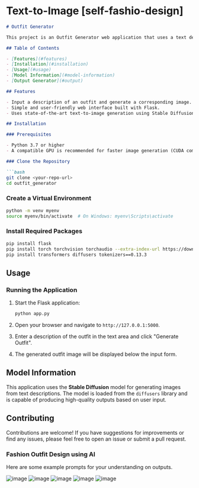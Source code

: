 # Text-to-Image [self-fashio-design]

```markdown
# Outfit Generator

This project is an Outfit Generator web application that uses a text description to generate an image of an outfit using the Stable Diffusion model.

## Table of Contents

- [Features](#features)
- [Installation](#installation)
- [Usage](#usage)
- [Model Information](#model-information)
- [Output Generator](#output)

## Features

- Input a description of an outfit and generate a corresponding image.
- Simple and user-friendly web interface built with Flask.
- Uses state-of-the-art text-to-image generation using Stable Diffusion.

## Installation

### Prerequisites

- Python 3.7 or higher
- A compatible GPU is recommended for faster image generation (CUDA compatible)

### Clone the Repository

```bash
git clone <your-repo-url>
cd outfit_generator
```

### Create a Virtual Environment

```bash
python -m venv myenv
source myenv/bin/activate  # On Windows: myenv\Scripts\activate
```

### Install Required Packages

```bash
pip install flask
pip install torch torchvision torchaudio --extra-index-url https://download.pytorch.org/whl/cu118
pip install transformers diffusers tokenizers==0.13.3
```

## Usage

### Running the Application

1. Start the Flask application:

   ```bash
   python app.py
   ```

2. Open your browser and navigate to `http://127.0.0.1:5000`.

3. Enter a description of the outfit in the text area and click "Generate Outfit".

4. The generated outfit image will be displayed below the input form.

## Model Information

This application uses the **Stable Diffusion** model for generating images from text descriptions. The model is loaded from the `diffusers` library and is capable of producing high-quality outputs based on user input.

## Contributing

Contributions are welcome! If you have suggestions for improvements or find any issues, please feel free to open an issue or submit a pull request.



### Fashion Outfit Design using AI

Here are some example prompts for your understanding on outputs.

![image](https://github.com/user-attachments/assets/5ef9ed6a-1bb0-4881-ba90-62e4fcfd81f5)
![image](https://github.com/user-attachments/assets/422f3cec-1ce0-4251-9560-293c4d5b3b55)
![image](https://github.com/user-attachments/assets/588ba87a-8b7c-4544-b98d-e8fcab5ce009)
![image](https://github.com/user-attachments/assets/734b85fd-c3b5-49dd-ad79-90ae9a6d35fa)
![image](https://github.com/user-attachments/assets/1c230369-76d0-4513-a171-b0bf4009655a)


